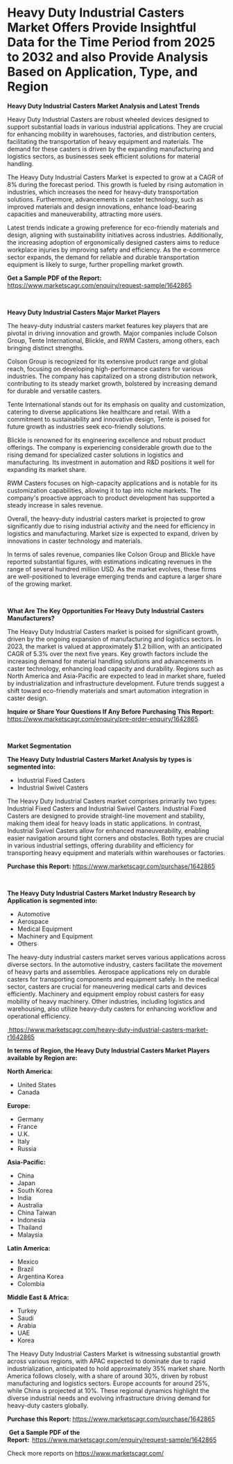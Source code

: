 <p><h1>Heavy Duty Industrial Casters Market Offers Provide Insightful Data for the Time Period from 2025 to 2032 and also Provide Analysis Based on Application, Type, and Region</h1></p><p><strong>Heavy Duty Industrial Casters Market Analysis and Latest Trends</strong></p>
<p><p>Heavy Duty Industrial Casters are robust wheeled devices designed to support substantial loads in various industrial applications. They are crucial for enhancing mobility in warehouses, factories, and distribution centers, facilitating the transportation of heavy equipment and materials. The demand for these casters is driven by the expanding manufacturing and logistics sectors, as businesses seek efficient solutions for material handling.</p><p>The Heavy Duty Industrial Casters Market is expected to grow at a CAGR of 8% during the forecast period. This growth is fueled by rising automation in industries, which increases the need for heavy-duty transportation solutions. Furthermore, advancements in caster technology, such as improved materials and design innovations, enhance load-bearing capacities and maneuverability, attracting more users.</p><p>Latest trends indicate a growing preference for eco-friendly materials and design, aligning with sustainability initiatives across industries. Additionally, the increasing adoption of ergonomically designed casters aims to reduce workplace injuries by improving safety and efficiency. As the e-commerce sector expands, the demand for reliable and durable transportation equipment is likely to surge, further propelling market growth.</p></p>
<p><strong>Get a Sample PDF of the Report:&nbsp;</strong> <a href="https://www.marketscagr.com/enquiry/request-sample/1642865?utm_campaign=3266&utm_medium=2&utm_source=Github&utm_content=ia&utm_term=10042025&utm_id=heavy-duty-industrial-casters">https://www.marketscagr.com/enquiry/request-sample/1642865</a></p>
<p>&nbsp;</p>
<p><strong>Heavy Duty Industrial Casters Major Market Players</strong></p>
<p><p>The heavy-duty industrial casters market features key players that are pivotal in driving innovation and growth. Major companies include Colson Group, Tente International, Blickle, and RWM Casters, among others, each bringing distinct strengths.</p><p>Colson Group is recognized for its extensive product range and global reach, focusing on developing high-performance casters for various industries. The company has capitalized on a strong distribution network, contributing to its steady market growth, bolstered by increasing demand for durable and versatile casters. </p><p>Tente International stands out for its emphasis on quality and customization, catering to diverse applications like healthcare and retail. With a commitment to sustainability and innovative design, Tente is poised for future growth as industries seek eco-friendly solutions.</p><p>Blickle is renowned for its engineering excellence and robust product offerings. The company is experiencing considerable growth due to the rising demand for specialized caster solutions in logistics and manufacturing. Its investment in automation and R&D positions it well for expanding its market share.</p><p>RWM Casters focuses on high-capacity applications and is notable for its customization capabilities, allowing it to tap into niche markets. The company's proactive approach to product development has supported a steady increase in sales revenue.</p><p>Overall, the heavy-duty industrial casters market is projected to grow significantly due to rising industrial activity and the need for efficiency in logistics and manufacturing. Market size is expected to expand, driven by innovations in caster technology and materials.</p><p>In terms of sales revenue, companies like Colson Group and Blickle have reported substantial figures, with estimations indicating revenues in the range of several hundred million USD. As the market evolves, these firms are well-positioned to leverage emerging trends and capture a larger share of the growing market.</p></p>
<p>&nbsp;</p>
<p><strong>What Are The Key Opportunities For Heavy Duty Industrial Casters Manufacturers?</strong></p>
<p><p>The Heavy Duty Industrial Casters market is poised for significant growth, driven by the ongoing expansion of manufacturing and logistics sectors. In 2023, the market is valued at approximately $1.2 billion, with an anticipated CAGR of 5.3% over the next five years. Key growth factors include the increasing demand for material handling solutions and advancements in caster technology, enhancing load capacity and durability. Regions such as North America and Asia-Pacific are expected to lead in market share, fueled by industrialization and infrastructure development. Future trends suggest a shift toward eco-friendly materials and smart automation integration in caster design.</p></p>
<p><strong>Inquire or Share Your Questions If Any Before Purchasing This Report:</strong> <a href="https://www.marketscagr.com/enquiry/pre-order-enquiry/1642865?utm_campaign=3266&utm_medium=2&utm_source=Github&utm_content=ia&utm_term=10042025&utm_id=heavy-duty-industrial-casters">https://www.marketscagr.com/enquiry/pre-order-enquiry/1642865</a></p>
<p>&nbsp;</p>
<p><strong>Market Segmentation</strong></p>
<p><strong>The Heavy Duty Industrial Casters Market Analysis by types is segmented into:</strong></p>
<p><ul><li>Industrial Fixed Casters</li><li>Industrial Swivel Casters</li></ul></p>
<p><p>The Heavy Duty Industrial Casters market comprises primarily two types: Industrial Fixed Casters and Industrial Swivel Casters. Industrial Fixed Casters are designed to provide straight-line movement and stability, making them ideal for heavy loads in static applications. In contrast, Industrial Swivel Casters allow for enhanced maneuverability, enabling easier navigation around tight corners and obstacles. Both types are crucial in various industrial settings, offering durability and efficiency for transporting heavy equipment and materials within warehouses or factories.</p></p>
<p><strong>Purchase this Report:&nbsp;</strong><a href="https://www.marketscagr.com/purchase/1642865?utm_campaign=3266&utm_medium=2&utm_source=Github&utm_content=ia&utm_term=10042025&utm_id=heavy-duty-industrial-casters">https://www.marketscagr.com/purchase/1642865</a></p>
<p>&nbsp;</p>
<p><strong>The Heavy Duty Industrial Casters Market Industry Research by Application is segmented into:</strong></p>
<p><ul><li>Automotive</li><li>Aerospace</li><li>Medical Equipment</li><li>Machinery and Equipment</li><li>Others</li></ul></p>
<p><p>The heavy-duty industrial casters market serves various applications across diverse sectors. In the automotive industry, casters facilitate the movement of heavy parts and assemblies. Aerospace applications rely on durable casters for transporting components and equipment safely. In the medical sector, casters are crucial for maneuvering medical carts and devices efficiently. Machinery and equipment employ robust casters for easy mobility of heavy machinery. Other industries, including logistics and warehousing, also utilize heavy-duty casters for enhancing workflow and operational efficiency.</p></p>
<p><a href="https://www.marketscagr.com/heavy-duty-industrial-casters-market-r1642865?utm_campaign=3266&utm_medium=2&utm_source=Github&utm_content=ia&utm_term=10042025&utm_id=heavy-duty-industrial-casters">&nbsp;https://www.marketscagr.com/heavy-duty-industrial-casters-market-r1642865</a></p>
<p><strong>In terms of Region, the Heavy Duty Industrial Casters Market Players available by Region are:</strong></p>
<p>
    <p> <strong> North America: </strong>
        <ul>
            <li>United States</li>
            <li>Canada</li>
        </ul>
        </p> 
    <p> <strong> Europe: </strong>
        <ul>
            <li>Germany</li>
            <li>France</li>
            <li>U.K.</li>
            <li>Italy</li>
            <li>Russia</li>
        </ul>
        </p> 
    <p> <strong> Asia-Pacific: </strong>
        <ul>
            <li>China</li>
            <li>Japan</li>
            <li>South Korea</li>
            <li>India</li>
            <li>Australia</li>
            <li>China Taiwan</li>
            <li>Indonesia</li>
            <li>Thailand</li>
            <li>Malaysia</li>
        </ul>
        </p> 
    <p> <strong> Latin America: </strong>
        <ul>
            <li>Mexico</li>
            <li>Brazil</li>
            <li>Argentina Korea</li>
            <li>Colombia</li>
        </ul>
        </p> 
    <p> <strong> Middle East & Africa: </strong>
        <ul>
            <li>Turkey</li>
            <li>Saudi</li>
            <li>Arabia</li>
            <li>UAE</li>
            <li>Korea</li>
        </ul>
    </p>
    </p>
<p><p>The Heavy Duty Industrial Casters Market is witnessing substantial growth across various regions, with APAC expected to dominate due to rapid industrialization, anticipated to hold approximately 35% market share. North America follows closely, with a share of around 30%, driven by robust manufacturing and logistics sectors. Europe accounts for around 25%, while China is projected at 10%. These regional dynamics highlight the diverse industrial needs and evolving infrastructure driving demand for heavy-duty casters globally.</p></p>
<p><strong>Purchase this Report: </strong><a href="https://www.marketscagr.com/purchase/1642865?utm_campaign=3266&utm_medium=2&utm_source=Github&utm_content=ia&utm_term=10042025&utm_id=heavy-duty-industrial-casters">https://www.marketscagr.com/purchase/1642865</a></p>
<p>&nbsp;<strong>Get a Sample PDF of the Report:&nbsp;&nbsp;</strong><a href="https://www.marketscagr.com/enquiry/request-sample/1642865?utm_campaign=3266&utm_medium=2&utm_source=Github&utm_content=ia&utm_term=10042025&utm_id=heavy-duty-industrial-casters">https://www.marketscagr.com/enquiry/request-sample/1642865</a></p>
<p><strong></strong></p>
<p>Check more reports on <a href="https://www.marketscagr.com/?utm_campaign=3266&utm_medium=2&utm_source=Github&utm_content=ia&utm_term=10042025&utm_id=heavy-duty-industrial-casters">https://www.marketscagr.com/</a></p>